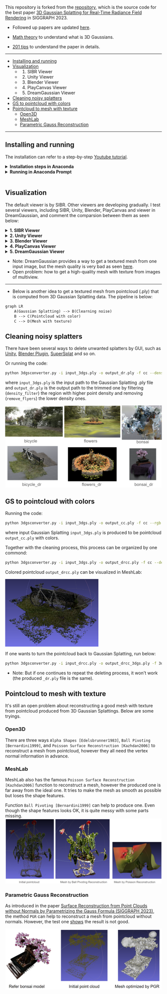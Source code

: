 This repository is forked from the [repository](https://github.com/graphdeco-inria/gaussian-splatting), which is the source code for the best paper [3D Gaussian Splatting for Real-Time Radiance Field Rendering](https://repo-sam.inria.fr/fungraph/3d-gaussian-splatting/) in SIGGRAPH 2023.

* Followed up papers are updated [here](https://github.com/MrNeRF/awesome-3D-gaussian-splatting).

* [Math theory](https://github.com/chiehwangs/3d-gaussian-theory) to understand what is 3D Gaussians.

* [201 tips](https://medium.com/@AriaLeeNotAriel/numbynum-3d-gaussian-splatting-for-real-time-radiance-field-rendering-kerbl-et-al-60c0b25e5544) to understand the paper in details.

---------------------------------------------------------------------------
* [Installing and running](#installing-and-running)
* [Visualization](#visualization)
    * 1. SIBR Viewer
    * 2. Unity Viewer
    * 3. Blender Viewer
    * 4. PlayCanvas Viewer
    * 5. DreamGaussian Viewer 
* [Cleaning noisy splatters](#cleaning-noisy-splatters)
* [GS to pointcloud with colors](#gs-to-pointcloud-with-colors)
* [Pointcloud to mesh with texture](#pointcloud-to-mesh-with-texture)
    * [Open3D](#open3d)
    * [MeshLab](#meshlab)
    * [Parametric Gauss Reconstruction](#parametric-gauss-reconstruction)
---------------------------------------------------------------------------

## Installing and running
The installation can refer to a step-by-step [Youtube tutorial](https://www.youtube.com/watch?v=UXtuigy_wYc).

<details>
<summary><span style="font-weight: bold;">Installation steps in Anaconda</span></summary>

  - open Anaconda Prompt
  - cd C:User/<username>
  - git clone https://github.com/graphdeco-inria/gaussian-splatting --recursive
  - SET DISTUTILS_USE_SDK=1
  - conda env create --file environment.yml
  - conda activate gaussian_splatting
  #### Below packages may be needed
  - conda install -c conda-forge pillow
  - python3 -m pip install -U pip
  - python3 -m pip install pillow-heif
  - conda install -c conda-forge pcl
  - conda install -c open3d-admin open3d
  - conda install -c anaconda numpy
  #### if error: Importing the numpy C-extensions failed.
  - pip install setuptools
  - pip install numpy
  - pip install cupy
  - pip install probreg
  - pip install pillow-heif

</details>

<details>
<summary><span style="font-weight: bold;">Running in Anaconda Prompt</span></summary>

  - open Anaconda Prompt
  - conda activate gaussian_splatting
  - cd C:\User\<username>\gaussian-splatting
  - put images in the folder data/input
  - python convert.py -s data (wait within 5 mins)
    > produced 4 new folders: `images`, `sparse`, `distroted` and `stereo`, where only the first two are important.
  - python train.py -s data (wait around 1h)
  - output GaussianSplatting ply appears in the folder output/<name>
  - rename <name> to out
  - cd viewers/bin
  - SIBR_gaussianViewer_app.exe -m C:\Users\<username>\gaussian-splatting\output\out 
  - the GUI pops up, if not, may the CUDA support problem.

</details>
<br>

## Visualization
The default viewer is by SIBR. Other viewers are developing gradually. 
I test several viewers, including SIBR, Unity, Blender, PlayCanvas and viewer in DreamGaussian, and comment the comparsion between them as seen below:

<details>
<summary><span style="font-weight: bold;">1. SIBR Viewer</span></summary>

  - Source: default viewer from the paper
  - Pros.: focused view of the object when opening
  - Cons.: need keyboard to navigate, mouse control is so bad even freezes the GUI
    
  https://github.com/WWmore/gaussian-splatting/assets/28695253/d1d8aaeb-a890-434e-95b8-acf526bea44b

</details>


<details>
<summary><span style="font-weight: bold;">2. Unity Viewer</span></summary>

  - Source: [Unity](https://github.com/aras-p/UnityGaussianSplatting) (free-to-use) 
  - Pros.: can directly trim the Gaussian Splatting in the scene and export the ply; parameters are interactivly set
  - Cons.: global view of the whole scene; tilt basement; need mouse to zoom in-out; hard to control
    
  https://github.com/WWmore/gaussian-splatting/assets/28695253/21ccd9fd-ef3e-4a74-817f-f2dcd27ae661

</details>


<details>
<summary><span style="font-weight: bold;">3. Blender Viewer</span></summary>

  - Source: [Blender addon](https://github.com/ReshotAI/gaussian-splatting-blender-addon) in Github
  - Pros.: presented as point-cloud; can directly edit(trim) in the scene and export; controlled size
  - Cons.: low resolution; only presented in render view by Cycles; slow process

  ![File](docs_Hui/blender.png) 

</details>


<details>
<summary><span style="font-weight: bold;">4. PlayCanvas Viewer</span></summary>

  - Source: [PlayCanvas](https://github.com/playcanvas/model-viewer) online
  - Pros.: directly import .ply to show online; high resolution; easy navigation; suitable to share
  - Cons.: no editting(trim)

  ![File](docs_Hui/playcanvas.png)

</details>

<details>
<summary><span style="font-weight: bold;">5. DreamGaussian Viewer</span></summary>

  - Source: [DreamGaussian](https://github.com/WWmore/gaussian-splatting) viewer
  - Pros.: import .ply to navigate; three modes: image, depth, alpha to show
  - Cons.: no editting(trim); can save a mesh with texture, but very bad quality

  ![File](docs_Hui/dreamgaussian.png)

</details>

* Note: DreamGaussian provides a way to get a textured mesh from one input image, but the mesh quality is very bad as seen [here](https://github.com/WWmore/gaussian-splatting).
* Open problem: how to get a high-quality mesh with texture from images of multiview.

-----------------------------------------------------------------------

* Below is another idea to get a textured mesh from pointcloud (.ply) that is computed from 3D Gaussian Splatting data. 
The pipeline is below:
```mermaid
graph LR
    A(Gaussian Splatting) --> B(Clearning noise)
    B --> C(Pointcloud with color)
    C --> D(Mesh with texture)
```

## Cleaning noisy splatters

There have been several ways to delete unwanted splatters by GUI, such as [Unity](https://github.com/aras-p/UnityGaussianSplatting), [Blender Plugin](https://github.com/ReshotAI/gaussian-splatting-blender-addon/tree/master), [SuperSplat](https://github.com/playcanvas/super-splat) and so on. 

Or running the code:
```bash
python 3dgsconverter.py -i input_3dgs.ply -o output_dr.ply -f cc --density_filter --remove_flyers
```
where `input_3dgs.ply` is the input path to the Gaussian Splatting .ply file and `output_dr.ply` is the output path to the trimmed one by filtering (`density_filter`) the region with higher point density and removing (`remove_flyers`) the lower density ones.

![File](docs_Hui/dr.png)


## GS to pointcloud with colors

Running the code:
```bash
python 3dgsconverter.py -i input_3dgs.ply -o output_cc.ply -f cc --rgb
```
where input Gaussian Splatting `input_3dgs.ply` is produced to be pointcloud `output_cc.ply` with colors.

Together with the cleaning process, this process can be organized by one commond:
```bash
python 3dgsconverter.py -i input_3dgs.ply -o output_drcc.ply -f cc --density_filter --remove_flyers --rgb
```

Colored pointcloud `output_drcc.ply` can be visualized in MeshLab:
<!-- ![File](docs_Hui/drcc.png) -->
<img src="docs_Hui/drcc.png" align="center" width="300">

If one wants to turn the pointcloud back to Gaussian Splatting, run below:
```bash
python 3dgsconverter.py -i input_drcc.ply -o output_drcc_3dgs.ply -f 3dgs
```

* Note: But if one continues to repeat the deleting process, it won't work (the produced `_dr.ply` file is the same).

## Pointcloud to mesh with texture

It's still an open problem about reconstructing a good mesh with texture from pointcloud produced from 3D Gaussian Splattings. 
Below are some tryings.

### Open3D
There are three ways `Alpha Shapes [Edelsbrunner1983]`, `Ball Pivoting [Bernardini1999]`, and `Poisson Surface Reconstruction [Kazhdan2006]` to reconstruct a mesh from pointcloud, however they all need the vertex normal information in advance.

### MeshLab
MeshLab also has the famous `Poisson Surface Reconstruction [Kazhdan2006]` function to reconstruct a mesh, however the produced one is far away from the ideal one. It tries to make the mesh as smooth as possible but loses the shape features.

Function `Ball Pivoting [Bernardini1999]` can help to produce one. Even though the shape features looks OK, it is quite messy with some parts missing.
![File](docs_Hui/meshlab.png)

### Parametric Gauss Reconstruction
As introduced in the paper [Surface Reconstruction from Point Clouds without Normals by Parametrizing the Gauss Formula (SIGGRAPH 2023)](https://jsnln.github.io/tog2022_pgr/index.html), the method `PGR` can help to reconstruct a mesh from pointcloud without normals.
However, the test one [shows](https://github.com/WWmore/ParametricGaussRecon) the result is not good.

![File](docs_Hui/PGR.png)
